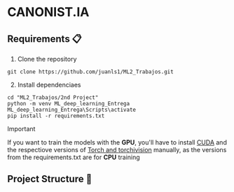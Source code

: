 # CANONIST.IA

## Requirements 📋

 1. Clone the repository

```
git clone https://github.com/juanls1/ML2_Trabajos.git
```

2. Install dependenciaes

```
cd "ML2_Trabajos/2nd Project"
python -m venv ML_deep_learning_Entrega
ML_deep_learning_Entrega\Scripts\activate
pip install -r requirements.txt
```

> [!IMPORTANT]
> If you want to train the models with the **GPU**, you'll have to install [CUDA](https://developer.nvidia.com/cuda-toolkit-archive) and the respectiove versions of [Torch and torchivision](https://pytorch.org/) manually, as the versions from the requirements.txt are for **CPU** training

## Project Structure 📁

